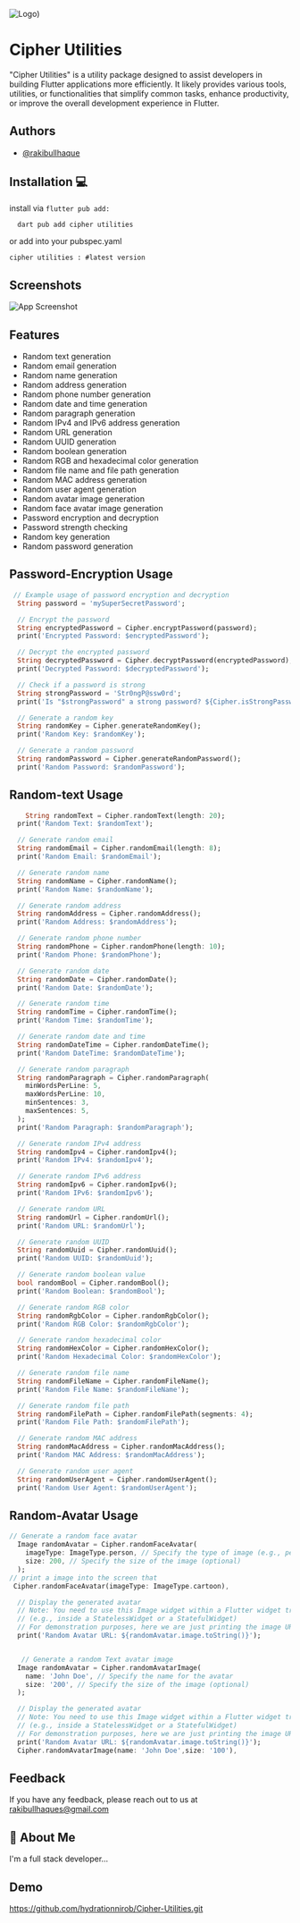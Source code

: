 
![Logo](https://raw.githubusercontent.com/hydrationnirob/Cipher-Utilities/main/logo.png))


# Cipher Utilities

"Cipher Utilities" is a utility package designed to assist developers in building Flutter applications more efficiently. It likely provides various tools, utilities, or functionalities that simplify common tasks, enhance productivity, or improve the overall development experience in Flutter.


## Authors

- [@rakibullhaque](https://github.com/hydrationnirob)


## Installation 💻

install via ``` flutter pub add: ```

```bash
  dart pub add cipher utilities
```
or add into your pubspec.yaml

```cipher utilities : #latest version```
    
## Screenshots

![App Screenshot](https://raw.githubusercontent.com/hydrationnirob/Cipher-Utilities/main/Screenshot%202024-04-25%20144255.png)


## Features

- Random text generation
- Random email generation
- Random name generation
- Random address generation
- Random phone number generation
- Random date and time generation
- Random paragraph generation
- Random IPv4 and IPv6 address generation
- Random URL generation
- Random UUID generation
- Random boolean generation
- Random RGB and hexadecimal color generation
- Random file name and file path generation
- Random MAC address generation
- Random user agent generation
- Random avatar image generation
- Random face avatar image generation
- Password encryption and decryption
- Password strength checking
- Random key generation
- Random password generation


## Password-Encryption Usage

```dart
 // Example usage of password encryption and decryption
  String password = 'mySuperSecretPassword';

  // Encrypt the password
  String encryptedPassword = Cipher.encryptPassword(password);
  print('Encrypted Password: $encryptedPassword');

  // Decrypt the encrypted password
  String decryptedPassword = Cipher.decryptPassword(encryptedPassword);
  print('Decrypted Password: $decryptedPassword');

  // Check if a password is strong
  String strongPassword = 'Str0ngP@ssw0rd';
  print('Is "$strongPassword" a strong password? ${Cipher.isStrongPassword(strongPassword)}');

  // Generate a random key
  String randomKey = Cipher.generateRandomKey();
  print('Random Key: $randomKey');

  // Generate a random password
  String randomPassword = Cipher.generateRandomPassword();
  print('Random Password: $randomPassword');

```
## Random-text Usage

```dart
    String randomText = Cipher.randomText(length: 20);
  print('Random Text: $randomText');

  // Generate random email
  String randomEmail = Cipher.randomEmail(length: 8);
  print('Random Email: $randomEmail');

  // Generate random name
  String randomName = Cipher.randomName();
  print('Random Name: $randomName');

  // Generate random address
  String randomAddress = Cipher.randomAddress();
  print('Random Address: $randomAddress');

  // Generate random phone number
  String randomPhone = Cipher.randomPhone(length: 10);
  print('Random Phone: $randomPhone');

  // Generate random date
  String randomDate = Cipher.randomDate();
  print('Random Date: $randomDate');

  // Generate random time
  String randomTime = Cipher.randomTime();
  print('Random Time: $randomTime');

  // Generate random date and time
  String randomDateTime = Cipher.randomDateTime();
  print('Random DateTime: $randomDateTime');

  // Generate random paragraph
  String randomParagraph = Cipher.randomParagraph(
    minWordsPerLine: 5,
    maxWordsPerLine: 10,
    minSentences: 3,
    maxSentences: 5,
  );
  print('Random Paragraph: $randomParagraph');

  // Generate random IPv4 address
  String randomIpv4 = Cipher.randomIpv4();
  print('Random IPv4: $randomIpv4');

  // Generate random IPv6 address
  String randomIpv6 = Cipher.randomIpv6();
  print('Random IPv6: $randomIpv6');

  // Generate random URL
  String randomUrl = Cipher.randomUrl();
  print('Random URL: $randomUrl');

  // Generate random UUID
  String randomUuid = Cipher.randomUuid();
  print('Random UUID: $randomUuid');

  // Generate random boolean value
  bool randomBool = Cipher.randomBool();
  print('Random Boolean: $randomBool');

  // Generate random RGB color
  String randomRgbColor = Cipher.randomRgbColor();
  print('Random RGB Color: $randomRgbColor');

  // Generate random hexadecimal color
  String randomHexColor = Cipher.randomHexColor();
  print('Random Hexadecimal Color: $randomHexColor');

  // Generate random file name
  String randomFileName = Cipher.randomFileName();
  print('Random File Name: $randomFileName');

  // Generate random file path
  String randomFilePath = Cipher.randomFilePath(segments: 4);
  print('Random File Path: $randomFilePath');

  // Generate random MAC address
  String randomMacAddress = Cipher.randomMacAddress();
  print('Random MAC Address: $randomMacAddress');

  // Generate random user agent
  String randomUserAgent = Cipher.randomUserAgent();
  print('Random User Agent: $randomUserAgent');
```
## Random-Avatar Usage
```dart
// Generate a random face avatar
  Image randomAvatar = Cipher.randomFaceAvatar(
    imageType: ImageType.person, // Specify the type of image (e.g., person,carton,robot)
    size: 200, // Specify the size of the image (optional)
  );
// print a image into the screen that 
 Cipher.randomFaceAvatar(imageType: ImageType.cartoon),

  // Display the generated avatar
  // Note: You need to use this Image widget within a Flutter widget tree
  // (e.g., inside a StatelessWidget or a StatefulWidget)
  // For demonstration purposes, here we are just printing the image URL.
  print('Random Avatar URL: ${randomAvatar.image.toString()}');


   // Generate a random Text avatar image
  Image randomAvatar = Cipher.randomAvatarImage(
    name: 'John Doe', // Specify the name for the avatar
    size: '200', // Specify the size of the image (optional)
  );

  // Display the generated avatar
  // Note: You need to use this Image widget within a Flutter widget tree
  // (e.g., inside a StatelessWidget or a StatefulWidget)
  // For demonstration purposes, here we are just printing the image URL.
  print('Random Avatar URL: ${randomAvatar.image.toString()}');
  Cipher.randomAvatarImage(name: 'John Doe',size: '100'),
```



## Feedback

If you have any feedback, please reach out to us at rakibullhaques@gmail.com


## 🚀 About Me
I'm a full stack developer...


## Demo

https://github.com/hydrationnirob/Cipher-Utilities.git

